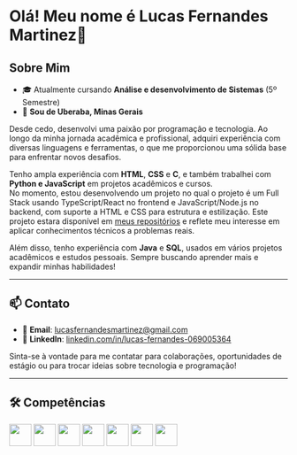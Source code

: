 # Olá! Meu nome é Lucas Fernandes Martinez👋

## Sobre Mim

- 🎓 Atualmente cursando **Análise e desenvolvimento de Sistemas** (5º Semestre)  
- 📍 **Sou de Uberaba, Minas Gerais**

Desde cedo, desenvolvi uma paixão por programação e tecnologia. Ao longo da minha jornada acadêmica e profissional, adquiri experiência com diversas linguagens e ferramentas, o que me proporcionou uma sólida base para enfrentar novos desafios.

Tenho ampla experiência com **HTML**, **CSS** e **C**, e também trabalhei com **Python e JavaScript** em projetos acadêmicos e cursos.  
No momento, estou desenvolvendo um projeto no qual o projeto é um Full Stack usando TypeScript/React no frontend e JavaScript/Node.js no backend, com suporte a HTML e CSS para estrutura e estilização.
Este projeto estara disponível em [meus repositórios](https://github.com/Lucas-Fernandes-Martinez/Sistema-de-gest-o-de-tarefas-com-autentica-o-de-usu-rio) e reflete meu interesse em aplicar conhecimentos técnicos a problemas reais.

Além disso, tenho experiência com **Java** e **SQL**, usados em vários projetos acadêmicos e estudos pessoais. Sempre buscando aprender mais e expandir minhas habilidades!

---

## 📫 Contato

- 📧 **Email**: [lucasfernandesmartinez@gmail.com](mailto:lucasfernandesmartinez@gmail.com)  
- 💼 **LinkedIn**: [linkedin.com/in/lucas-fernandes-069005364](https://www.linkedin.com/in/lucas-fernandes-069005364/)

Sinta-se à vontade para me contatar para colaborações, oportunidades de estágio ou para trocar ideias sobre tecnologia e programação!

---

## 🛠️ Competências

<p align="left">
  <img src="https://cdn.jsdelivr.net/gh/devicons/devicon/icons/html5/html5-original.svg" height="40" />
  <img src="https://cdn.jsdelivr.net/gh/devicons/devicon/icons/css3/css3-original.svg" height="40" />
  <img src="https://cdn.jsdelivr.net/gh/devicons/devicon/icons/javascript/javascript-original.svg" height="40" />
  <img src="https://cdn.jsdelivr.net/gh/devicons/devicon/icons/c/c-original.svg" height="40" />
  <img src="https://cdn.jsdelivr.net/gh/devicons/devicon/icons/python/python-original.svg" height="40" />
  <img src="https://cdn.jsdelivr.net/gh/devicons/devicon/icons/java/java-original.svg" height="40" />
  <img src="https://cdn.jsdelivr.net/gh/devicons/devicon/icons/mysql/mysql-original.svg" height="40" />
</p>
